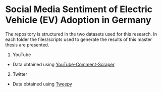 # Social Media Sentiment of Electric Vehicle (EV) Adoption in Germany

The repository is structured in the two datasets used for this research. In each folder the files/scripts used to generate the results of this master thesis are presented.

1. YouTube
* Data obtained using [YouTube-Comment-Scraper](https://github.com/FabianUlrich96/YouTube-Comment-Scraper)
    
2. Twitter
* Data obtained using [Tweepy](https://github.com/tweepy/tweepy)
	
	
	